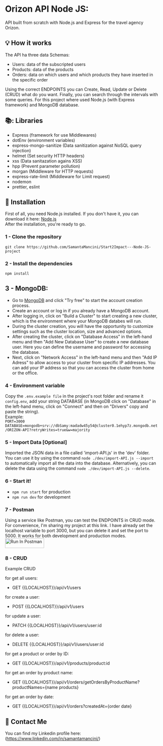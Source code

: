 # Orizon API Node JS:

API built from scratch with Node.js and Express for the travel agency Orizon.

## :bulb: How it works

The API ha three data Schemas:
- Users: data of the subscripted users
- Products: data of the products
- Orders: data on which users and which
  products they have inserted in the specific order
 
Using the correct ENDPOINTS you can Create, Read, Update or Delete (CRUD) what do you
want. Finally, you can search through the intervals with some queries. For this project
where used Node.js (with Express framework) and MongoDB database.

## 📚: Libraries

- Express (framework for use Middlewares)
- dotEnv (environment variables)
- express-mongo-sanitize (Data sanitization against NoSQL query injection)
- helmet (Set security HTTP headers)
- xss (Data sanitazation agains XSS)
- hpp (Prevent parameter pollution)
- morgan (Middleware for HTTP requests)
- express-rate-limit (Middleware for Limit request)
- nodemon
- prettier, eslint

## :floppy_disk: Installation

First of all, you need Node.js installed.
If you don't have it, you can download it here:
[Node.js](https://nodejs.org/en)<br>
After the installation, you're ready to go.

### 1 - Clone the repository

`git clone https://github.com/SamantaMancini/Start2Impact---Node-JS-project`

### 2 - Install the dependencies

`npm install`

## 3 - MongoDB:

- Go to [MongoDB](https://www.mongodb.com/atlas/database) and click "Try free" to start the account creation process.
- Create an account or log in if you already have a MongoDB account.
- After logging in, click on "Build a Cluster" to start creating a new cluster, which is the environment where your MongoDB databes will run.
- During the cluster creation, you will have the opportunity to customize settings such as the cluster location, size and advanced options.
- After creating the cluster, click on "Database Access" in the left-hand menu and then "Add New Database User" to create a new database user.
  Here you can define the username and password for accessing the database.
- Next, click on "Network Access" in the left-hand menu and then "Add IP Adress" to allow access to your cluster from specific IP addresses. You can add your IP address so that you can access the cluster from home or the office.

### 4 - Environment variable

Copy the `.env.example file` in the project's root folder and rename it `config.env`, add your string DATABASE (in MongoDB click on "Database" in the left-hand menu, click on "Connect" and then on "Drivers" copy and paste the string). <br/> Example: <br/>
`PORT=3000`
`DATABASE=mongodb+srv://dbSamy:madadw45y54@cluster0.1ehyp7z.mongodb.net/ORIZON-API?retryWrites=true&w=majority`

### 5 - Import Data [Optional]
Imported the JSON data in a file called 'import-API.js' in the 'dev' folder.
You can use it by using the command `node ./dev/import-API.js --import` to automatically import all the data into the database. Alternatively, you can delete the data using the command `node ./dev/import-API.js --delete`.

### 6 - Start it!

- `npm run start` for production
- `npm run dev` for development

### 7 - Postman
Using a service like Postman, you can test the ENDPOINTS in CRUD mode. For convenience, I'm sharing my project at this link. I have already set the localhost variable to port 3000, but you can delete it and set the port to 5000. It works for both development and production modes.
[<img src="https://run.pstmn.io/button.svg" alt="Run In Postman" style="width: 128px; height: 32px;">](https://god.gw.postman.com/run-collection/32496480-b99fe1f0-da45-437e-9d4b-c8170f72492e?action=collection%2Ffork&source=rip_markdown&collection-url=entityId%3D32496480-b99fe1f0-da45-437e-9d4b-c8170f72492e%26entityType%3Dcollection%26workspaceId%3D2d4d3248-42c4-48a2-a817-78423c635e51)

### 8 - CRUD

Example CRUD

for get all users:
- GET {{LOCALHOST}}/api/v1/users

for create a user:
- POST {{LOCALHOST}}/api/v1/users

for update a user:
- PATCH {{LOCALHOST}}/api/v1/users/user:id

for delete a user:
- DELETE {{LOCALHOST}}/api/v1/users/user:id

for get a product or order by ID:
- GET {{LOCALHOST}}/api/v1/products/product:id

for get an order by product name:
- GET {{LOCALHOST}}/api/v1/orders/getOrdersByProductName?productNames={name products}

for get an order by date:
- GET {{LOCALHOST}}/api/v1/orders?createdAt={order date}

## :e-mail: Contact Me

You can find my Linkedin profile here: (https://www.linkedin.com/in/samantamancini/)

